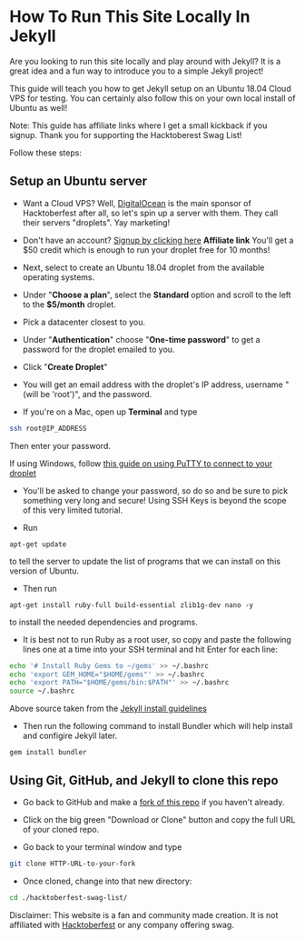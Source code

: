 # How To Run This Site Locally In Jekyll

Are you looking to run this site locally and play around with Jekyll? It is a great idea and a fun way to introduce you to a simple Jekyll project!

This guide will teach you how to get Jekyll setup on an Ubuntu 18.04 Cloud VPS for testing. You can certainly also follow this on your own local install of Ubuntu as well!

Note: This guide has affiliate links where I get a small kickback if you signup. Thank you for supporting the Hacktoberest Swag List!

Follow these steps:

## Setup an Ubuntu server

- Want a Cloud VPS? Well, [DigitalOcean](digitalocean.com) is the main sponsor of Hacktoberfest after all, so let's spin up a server with them. They call their servers "droplets". Yay marketing!

- Don't have an account? [Signup by clicking here](https://m.do.co/c/8754f9ede747) **Affiliate link** You'll get a $50 credit which is enough to run your droplet free for 10 months!

- Next, select to create an Ubuntu 18.04 droplet from the available operating systems.

- Under "**Choose a plan**", select the **Standard** option and scroll to the left to the **$5/month** droplet.

- Pick a datacenter closest to you.

- Under "**Authentication**" choose "**One-time password**" to get a password for the droplet emailed to you.

- Click "**Create Droplet**"

- You will get an email address with the droplet's IP address, username "(will be 'root')", and the password.

- If you're on a Mac, open up **Terminal** and type

```bash
ssh root@IP_ADDRESS

```

Then enter your password.

If using Windows, follow [this guide on using PuTTY to connect to your droplet](https://www.digitalocean.com/docs/droplets/how-to/connect-with-ssh/putty/)

- You'll be asked to change your password, so do so and be sure to pick something very long and secure! Using SSH Keys is beyond the scope of this very limited tutorial.

- Run

```apt-get update```

to tell the server to update the list of programs that we can install on this version of Ubuntu.

- Then run

```apt-get install ruby-full build-essential zlib1g-dev nano -y```

to install the needed dependencies and programs.

- It is best not to run Ruby as a root user, so copy and paste the following lines one at a time into your SSH terminal and hit Enter for each line:

```bash
echo '# Install Ruby Gems to ~/gems' >> ~/.bashrc
echo 'export GEM_HOME="$HOME/gems"' >> ~/.bashrc
echo 'export PATH="$HOME/gems/bin:$PATH"' >> ~/.bashrc
source ~/.bashrc

```

Above source taken from the [Jekyll install guidelines](https://jekyllrb.com/docs/installation/ubuntu/)

- Then run the following command to install Bundler which will help install and configire Jekyll later.

```
gem install bundler

```

## Using Git, GitHub, and Jekyll to clone this repo

- Go back to GitHub and make a [fork of this repo](https://github.com/crweiner/hacktoberfest-swag-list/fork) if you haven't already.

- Click on the big green "Download or Clone" button and copy the full URL of your cloned repo.

- Go back to your terminal window and type

```bash
git clone HTTP-URL-to-your-fork

```

- Once cloned, change into that new directory:

```bash
cd ./hacktoberfest-swag-list/

```

Disclaimer: This website is a fan and community made creation. It is not affiliated with [Hacktoberfest](https://hacktoberfest.digitalocean.com/) or any company offering swag.